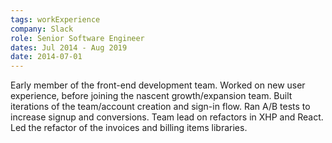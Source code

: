 ```yaml
---
tags: workExperience
company: Slack
role: Senior Software Engineer
dates: Jul 2014 - Aug 2019
date: 2014-07-01
---
```


Early member of the front-end development team. Worked on new user experience, before joining the nascent growth/expansion team. Built iterations of the team/account creation and sign-in flow. Ran A/B tests to increase signup and conversions. Team lead on refactors in XHP and React. Led the refactor of the invoices and billing items libraries.